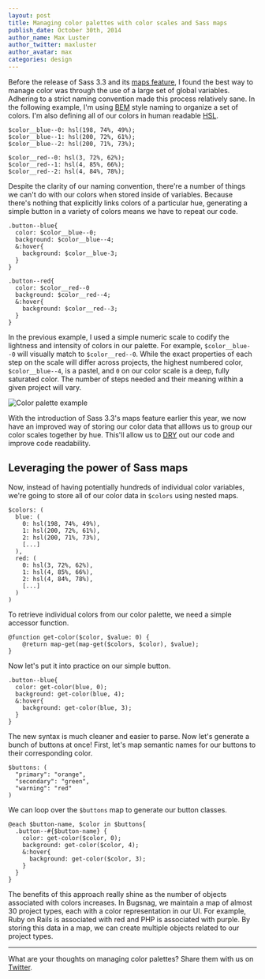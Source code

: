 ```yaml
---
layout: post
title: Managing color palettes with color scales and Sass maps
publish_date: October 30th, 2014
author_name: Max Luster
author_twitter: maxluster
author_avatar: max
categories: design
---
```


Before the release of Sass 3.3 and its [maps feature](http://sass-lang.com/documentation/file.SASS_CHANGELOG.html#330_7_march_2014), I found the best way to manage color was through the use of a large set of global variables. Adhering to a strict naming convention made this process relatively sane. In the following example, I'm using [BEM](http://csswizardry.com/2013/01/mindbemding-getting-your-head-round-bem-syntax/) style naming to organize a set of colors. I'm also defining all of our colors in human readable [HSL](http://css-tricks.com/yay-for-hsla/).

```
$color__blue--0: hsl(198, 74%, 49%);
$color__blue--1: hsl(200, 72%, 61%);
$color__blue--2: hsl(200, 71%, 73%);

$color__red--0: hsl(3, 72%, 62%);
$color__red--1: hsl(4, 85%, 66%);
$color__red--2: hsl(4, 84%, 78%);
```

Despite the clarity of our naming convention, there're a number of things we can't do with our colors when stored inside of variables. Because there's nothing that explicitly links colors of a particular hue, generating a simple button in a variety of colors means we have to repeat our code.

```
.button--blue{
  color: $color__blue--0;
  background: $color__blue--4;
  &:hover{
    background: $color__blue-3;
  }
}

.button--red{
  color: $color__red--0
  background: $color__red--4;
  &:hover{
    background: $color__red--3;
  }
}
```

In the previous example, I used a simple numeric scale to codify the lightness and intensity of colors in our palette. For example, `$color__blue--0` will visually match to `$color__red--0`. While the exact properties of each step on the scale will differ across projects, the highest numbered color, `$color__blue--4`, is a pastel, and `0` on our color scale is a deep, fully saturated color. The number of steps needed and their meaning within a given project will vary.

![Color palette example](/img/posts/color-palette.png)

With the introduction of Sass 3.3's maps feature earlier this year, we now have an improved way of storing our color data that alllows us to group our color scales together by hue. This'll allow us to [DRY](http://en.wikipedia.org/wiki/Don't_repeat_yourself) out our code and improve code readability.

## Leveraging the power of Sass maps

Now, instead of having potentially hundreds of individual color variables, we're going to store all of our color data in `$colors` using nested maps.

```
$colors: (
  blue: (
    0: hsl(198, 74%, 49%),
    1: hsl(200, 72%, 61%),
    2: hsl(200, 71%, 73%),
    [...]
  ),
  red: (
    0: hsl(3, 72%, 62%),
    1: hsl(4, 85%, 66%),
    2: hsl(4, 84%, 78%),
    [...]
  )
)
```

To retrieve individual colors from our color palette, we need a simple accessor function.

```
@function get-color($color, $value: 0) {
    @return map-get(map-get($colors, $color), $value);
}
```

Now let's put it into practice on our simple button.

```
.button--blue{
  color: get-color(blue, 0);
  background: get-color(blue, 4);
  &:hover{
    background: get-color(blue, 3);
  }
}

```
The new syntax is much cleaner and easier to parse. Now let's generate a bunch of buttons at once! First, let's map semantic names for our buttons to their corresponding color.

```
$buttons: (
  "primary": "orange",
  "secondary": "green",
  "warning": "red"
)
```
We can loop over the `$buttons` map to generate our button classes.

```
@each $button-name, $color in $buttons{
  .button--#{$button-name} {
    color: get-color($color, 0);
    background: get-color($color, 4);
    &:hover{
      background: get-color($color, 3);
    }
  }
}

```

The benefits of this approach really shine as the number of objects associated with colors increases. In Bugsnag, we maintain a map of almost 30 project types, each with a color representation in our UI. For example, Ruby on Rails is associated with red and PHP is associated with purple. By storing this data in a map, we can create multiple objects related to our project types.

---

What are your thoughts on managing color palettes? Share them with us on [Twitter](https://twitter.com/bugsnag).

